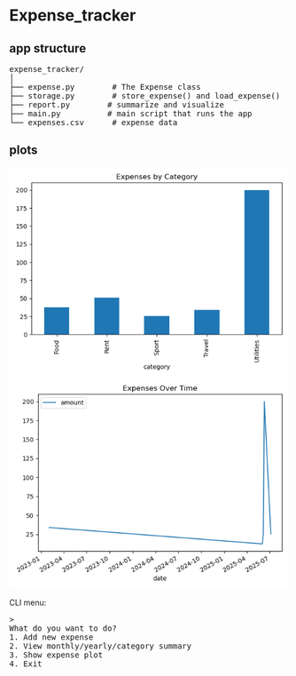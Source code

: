 # Expense_tracker 

## app structure 
<pre lang="markdown">
expense_tracker/
│
├── expense.py        # The Expense class
├── storage.py        # store_expense() and load_expense()
├── report.py        # summarize and visualize
├── main.py          # main script that runs the app
└── expenses.csv      # expense data
</pre>

## plots
![expenses_by_category](expenses_by_category.png)
![expenses_over_time](expenses_over_time.png)


CLI menu: 
<pre lang="markdown">>
What do you want to do?
1. Add new expense
2. View monthly/yearly/category summary
3. Show expense plot
4. Exit
</pre>